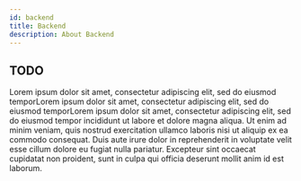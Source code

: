 ```yaml
---
id: backend
title: Backend
description: About Backend
---
```


## TODO

Lorem ipsum dolor sit amet, consectetur adipiscing elit, sed do eiusmod temporLorem ipsum dolor sit amet, consectetur adipiscing elit, sed do eiusmod temporLorem ipsum dolor sit amet, consectetur adipiscing elit, sed do eiusmod tempor
incididunt ut labore et dolore magna aliqua. Ut enim ad minim veniam, quis
nostrud exercitation ullamco laboris nisi ut aliquip ex ea commodo consequat.
Duis aute irure dolor in reprehenderit in voluptate velit esse cillum dolore eu
fugiat nulla pariatur. Excepteur sint occaecat cupidatat non proident, sunt in
culpa qui officia deserunt mollit anim id est laborum.
